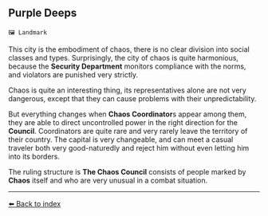 ## Purple Deeps

`🖼️ Landmark`

This city is the embodiment of chaos, there is no clear division into social classes and types. Surprisingly, the city of chaos is quite harmonious, because the **Security Department** monitors compliance with the norms, and violators are punished very strictly.

Chaos is quite an interesting thing, its representatives alone are not very dangerous, except that they can cause problems with their unpredictability.

But everything changes when  **Chaos Coordinator**s appear among them, they are able to direct uncontrolled power in the right direction for the **Council**. Coordinators are quite rare and very rarely leave the territory of their country. The capital is very changeable, and can meet a casual traveler both very good-naturedly and reject him without even letting him into its borders.

The ruling structure is **The Chaos Council** consists of people marked by **Chaos** itself and who are very unusual in a combat situation.



----------
[⬅️ Back to index](../refs/index.md)